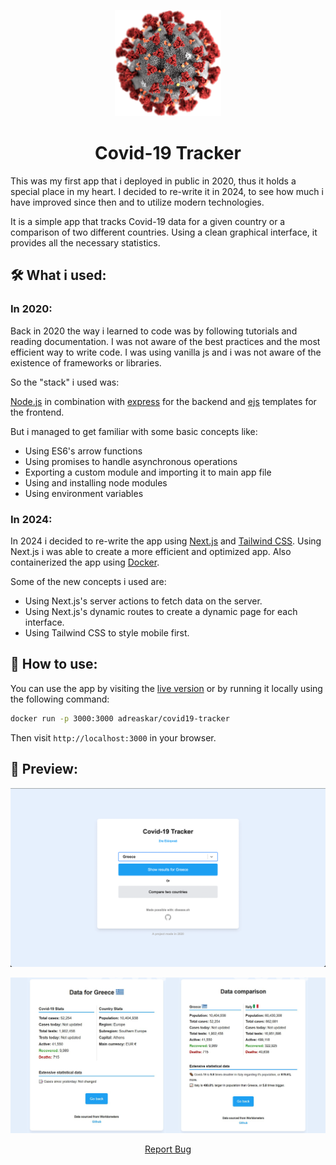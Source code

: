 <p align="center">
  <img src="https://github.com/adreaskar/covid19-tracker/blob/master/public/images/covid19.png" width=170>
</p>

<h1 align="center"> Covid-19 Tracker </h1>

This was my first app that i deployed in public in 2020, thus it holds a special place in my heart. I decided to re-write it in 2024, to see how much i have improved since then and to utilize modern technologies.

It is a simple app that tracks Covid-19 data for a given country or a comparison of two different countries. Using a clean graphical interface, it provides all the necessary statistics.

## :hammer_and_wrench: What i used:

### In 2020:

Back in 2020 the way i learned to code was by following tutorials and reading documentation. I was not aware of the best practices and the most efficient way to write code. I was using vanilla js and i was not aware of the existence of frameworks or libraries.

So the "stack" i used was:

[Node.js](https://github.com/nodejs/node) in combination with [express](https://github.com/expressjs/express) for the backend and [ejs](https://ejs.co/) templates for the frontend.

But i managed to get familiar with some basic concepts like:

-   Using ES6's arrow functions
-   Using promises to handle asynchronous operations
-   Exporting a custom module and importing it to main app file
-   Using and installing node modules
-   Using environment variables

### In 2024:

In 2024 i decided to re-write the app using [Next.js](https://nextjs.org/) and [Tailwind CSS](https://tailwindcss.com/). Using Next.js i was able to create a more efficient and optimized app. Also containerized the app using [Docker](https://www.docker.com/).

Some of the new concepts i used are:

-   Using Next.js's server actions to fetch data on the server.
-   Using Next.js's dynamic routes to create a dynamic page for each interface.
-   Using Tailwind CSS to style mobile first.

## :rocket: How to use:

You can use the app by visiting the [live version](https://covidtracker.karabetian.dev/) or by running it locally using the following command:

```bash
docker run -p 3000:3000 adreaskar/covid19-tracker
```

Then visit `http://localhost:3000` in your browser.

## :mag_right: Preview:

<p align="center">
  <img src="https://github.com/adreaskar/covid19-tracker/blob/master/public/images/covid.png" width=1000>
</p>

<p align="center">
  <img src="https://github.com/adreaskar/covid19-tracker/blob/master/public/images/covidwide.jpg" width=1000>
</p>

<p align="center">
  <a href="https://github.com/adreaskar/covid19-tracker/issues/new">Report Bug</a>
</p>
